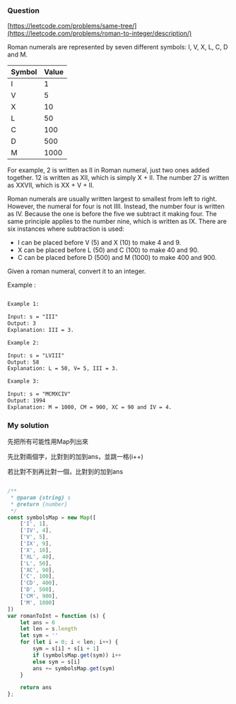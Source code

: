 ### Question

[https://leetcode.com/problems/same-tree/](https://leetcode.com/problems/roman-to-integer/description/)

Roman numerals are represented by seven different symbols: I, V, X, L, C, D and M.

| Symbol | Value  |
|--------|--------|
| I      | 1      |
| V      | 5      |
| X      | 10     |
| L      | 50     |
| C      | 100    |
| D      | 500    |
| M      | 1000   |


For example, 2 is written as II in Roman numeral, just two ones added together. 12 is written as XII, which is simply X + II. The number 27 is written as XXVII, which is XX + V + II.

Roman numerals are usually written largest to smallest from left to right. However, the numeral for four is not IIII. Instead, the number four is written as IV. Because the one is before the five we subtract it making four. The same principle applies to the number nine, which is written as IX. There are six instances where subtraction is used:

* I can be placed before V (5) and X (10) to make 4 and 9. 
* X can be placed before L (50) and C (100) to make 40 and 90. 
* C can be placed before D (500) and M (1000) to make 400 and 900.

Given a roman numeral, convert it to an integer.

Example :

```md

Example 1:

Input: s = "III"
Output: 3
Explanation: III = 3.

Example 2:

Input: s = "LVIII"
Output: 58
Explanation: L = 50, V= 5, III = 3.

Example 3:

Input: s = "MCMXCIV"
Output: 1994
Explanation: M = 1000, CM = 900, XC = 90 and IV = 4.

```

### My solution

先把所有可能性用Map列出來

先比對兩個字，比對到的加到ans，並跳一格(i++)

若比對不到再比對一個，比對到的加到ans

```js

/**
 * @param {string} s
 * @return {number}
 */
const symbolsMap = new Map([
    ['I', 1],
    ['IV', 4],
    ['V', 5],
    ['IX', 9],
    ['X', 10],
    ['XL', 40],
    ['L', 50],
    ['XC', 90],
    ['C', 100],
    ['CD', 400],
    ['D', 500],
    ['CM', 900],
    ['M', 1000]
])
var romanToInt = function (s) {
    let ans = 0
    let len = s.length
    let sym = ''
    for (let i = 0; i < len; i++) {
        sym = s[i] + s[i + 1]
        if (symbolsMap.get(sym)) i++
        else sym = s[i]
        ans += symbolsMap.get(sym)
    }

    return ans
};

```
